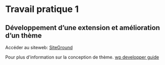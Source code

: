 # Travail pratique 1
## Développement d’une extension et amélioration d’un thème

Accéder au siteweb: 
[SiteGround](https://eddym91.sg-host.com/)

Pour plus d'information sur la conception de thème.
[wp developper guide](https://developer.wordpress.org/)